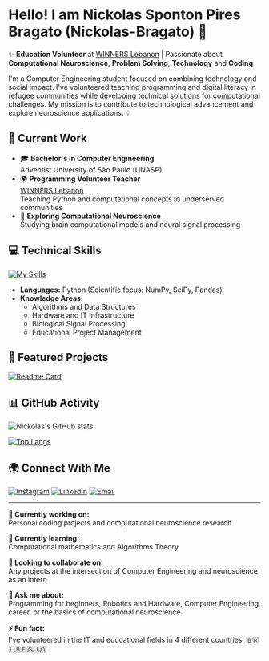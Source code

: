 # Hello! I am Nickolas Sponton Pires Bragato (Nickolas-Bragato) 👋

✨ **Education Volunteer** at [WINNERS Lebanon](https://www.instagram.com/winnersls/) | Passionate about **Computational Neuroscience**, **Problem Solving**, **Technology** and **Coding**

I'm a Computer Engineering student focused on combining technology and social impact. I've volunteered teaching programming and digital literacy in refugee communities while developing technical solutions for computational challenges. My mission is to contribute to technological advancement and explore neuroscience applications. 💡

## 🚀 Current Work

- 🎓 **Bachelor's in Computer Engineering**  
  Adventist University of São Paulo (UNASP)
- 🌍 **Programming Volunteer Teacher**  
  [WINNERS Lebanon](https://www.instagram.com/winnersls/)  
  Teaching Python and computational concepts to underserved communities
- 🧠 **Exploring Computational Neuroscience**  
  Studying brain computational models and neural signal processing

## 💻 Technical Skills

[![My Skills](https://skillicons.dev/icons?i=python,git,github,linux)]()

- **Languages:** Python (Scientific focus: NumPy, SciPy, Pandas)
- **Knowledge Areas:** 
  - Algorithms and Data Structures
  - Hardware and IT Infrastructure
  - Biological Signal Processing
  - Educational Project Management

## 🌟 Featured Projects

[![Readme Card](https://github-readme-stats.vercel.app/api/pin/?username=Nickolas-Bragato&repo=your-repo&theme=dark)](https://github.com/Nickolas-Bragato/Construcao-de-algoritmos-Python)


## 📊 GitHub Activity

![Nickolas's GitHub stats](https://github-readme-stats.vercel.app/api?username=Nickolas-Bragato&show_icons=true&theme=dark&hide=contribs)

[![Top Langs](https://github-readme-stats.vercel.app/api/top-langs/?username=Nickolas-Bragato&layout=compact&theme=dark)](https://github.com/Nickolas-Bragato)

## 🌍 Connect With Me

[![Instagram](https://img.shields.io/badge/Instagram-E4405F?style=for-the-badge&logo=instagram&logoColor=white)](https://instagram.com/nickolas.bragato)
[![LinkedIn](https://img.shields.io/badge/LinkedIn-0077B5?style=for-the-badge&logo=linkedin&logoColor=white)](https://www.linkedin.com/in/NickolasBragato)
[![Email](https://img.shields.io/badge/Gmail-D14836?style=for-the-badge&logo=gmail&logoColor=white)](mailto:nickolas.bragato1@gmail.com)

---

**🔭 Currently working on:**  
Personal coding projects and computational neuroscience research  

**🌱 Currently learning:**  
Computational mathematics and Algorithms Theory  

**👯 Looking to collaborate on:**  
Any projects at the intersection of Computer Engineering and neuroscience as an intern 

**💬 Ask me about:**  
Programming for beginners, Robotics and Hardware, Computer Engineering career, or the basics of computational neuroscience  

**⚡ Fun fact:**  
I've volunteered in the IT and educational fields in 4 different countries! 🇧🇷🇱🇧🇪🇬🇯🇴
